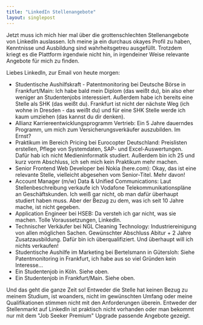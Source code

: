 ```yaml
---
title: "LinkedIn Stellenangebote"
layout: singlepost
---
```


Jetzt muss ich mich hier mal über die grottenschlechten Stellenangebote von LinkedIn auslassen. Ich meine ja ein durchaus okayes Profil zu haben, Kenntnisse und Ausbildung sind wahrheitsgetreu ausgefüllt. Trotzdem kriegt es die Plattform irgendwie nicht hin, in irgendeiner Weise relevante Angebote für mich zu finden.

Liebes LinkedIn, zur Email von heute morgen:

* Studentische Aushilfskraft - Patentmonitoring bei Deutsche Börse in Frankfurt/Main: Ich habe bald mein Diplom (das weißt du), bin also eher weniger an Studentenjobs interessiert. Außerdem habe ich bereits eine Stelle als SHK (das weißt du). Frankfurt ist nicht der nächste Weg (ich wohne in Dresden - das weißt du) und für eine SHK Stelle werde ich kaum umziehen (das kannst du dir denken).
* Allianz Karriereentwicklungsprogramm Vertrieb: Ein 5 Jahre dauerndes Programm, um mich zum Versicherungsverkäufer auszubilden. Im Ernst?
* Praktikum im Bereich Pricing bei Eurocopter Deutschland: Preislisten erstellen, Pflege von Systemdaten, SAP- und Excel-Auswertungen. Dafür hab ich nicht Medieninformatik studiert. Außerdem bin ich 25 und kurz vorm Abschluss, ich seh mich kein Praktikum mehr machen.
* Senior Frontend Web Developer bei Nokia (here.com): Okay, das ist eine relevante Stelle, vielleicht abgesehen vom Senior-Titel. Mehr davon!
* Account Manager (m/w) Data & Unified Communications: Laut Stellenbeschreibung verkaufe ich Vodafone Telekommunikationspläne an Geschäftskunden. Ich weiß gar nicht, ob man dafür überhaupt studiert haben muss. Aber der Bezug zu dem, was ich seit 10 Jahre mache, ist nicht gegeben.
* Application Engineer bei HSEB: Da versteh ich gar nicht, was sie machen. Tolle Voraussetzungen, LinkedIn.
* Technischer Verkäufer bei NGL Cleaning Technology: Industriereinigung von allen möglichen Sachen. Gewünschter Abschluss Abitur + 2 Jahre Zusatzausbildung. Dafür bin ich überqualifiziert. Und überhaupt will ich nichts verkaufen!
* Studentische Aushilfe im Marketing bei Bertelsmann in Gütersloh: Siehe Patentmonitoring in Frankfurt, ich habe aus so viel Gründen kein Interesse...
* Ein Studentenjob in Köln. Siehe oben.
* Ein Studentenjob in Frankfurt/Main. Siehe oben.

Und das geht die ganze Zeit so! Entweder die Stelle hat keinen Bezug zu meinem Studium, ist woanders, nicht im gewünschten Umfang oder meine Qualifikationen stimmen nicht mit den Anforderungen überein. Entweder der Stellenmarkt auf LinkedIn ist praktisch nicht vorhanden oder man bekommt nur mit dem "Job Seeker Premium" Upgrade passende Angebote gezeigt.